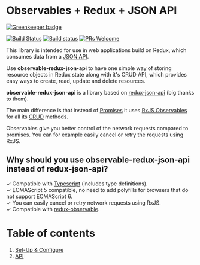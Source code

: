 # Observables + Redux + JSON API

[![Greenkeeper badge](https://badges.greenkeeper.io/kristerkari/observable-redux-json-api.svg)](https://greenkeeper.io/)

[![Build Status](https://travis-ci.org/kristerkari/observable-redux-json-api.svg?branch=master)](https://travis-ci.org/kristerkari/observable-redux-json-api)
[![Build status](https://ci.appveyor.com/api/projects/status/39y7dxu90yive4vb/branch/master?svg=true)](https://ci.appveyor.com/project/kristerkari/observable-redux-json-api/branch/master)
[![PRs Welcome](https://img.shields.io/badge/PRs-welcome-brightgreen.svg)](https://egghead.io/courses/how-to-contribute-to-an-open-source-project-on-github)

This library is intended for use in web applications build on Redux, which consumes data from a [JSON API](http://jsonapi.org/).

Use **observable-redux-json-api** to have one simple way of storing resource objects in Redux state along with it's CRUD API, which provides easy ways to create, read, update and delete resources.

**observable-redux-json-api** is a library based on [redux-json-api](https://github.com/stonecircle/redux-json-api) (big thanks to them).

The main difference is that instead of [Promises](https://developer.mozilla.org/en-US/docs/Web/JavaScript/Reference/Global_Objects/Promise) it uses [RxJS Observables](http://reactivex.io/rxjs/) for all its [CRUD](https://en.wikipedia.org/wiki/Create,_read,_update_and_delete) methods.

Observables give you better control of the network requests compared to promises. You can for example easily cancel or retry the requests using RxJS.

## Why should you use observable-redux-json-api instead of redux-json-api?

✓ Compatible with [Typescript](https://www.typescriptlang.org/) (includes type definitions).<br />
✓ ECMAScript 5 compatible, no need to add polyfills for browsers that do not support ECMAScript 6.<br />
✓ You can easily cancel or retry network requests using RxJS.<br />
✓ Compatible with [redux-observable](https://redux-observable.js.org/).<br />

# Table of contents

1. [Set-Up & Configure](docs/set-up-configure.md)
1. [API](docs/api.md)
